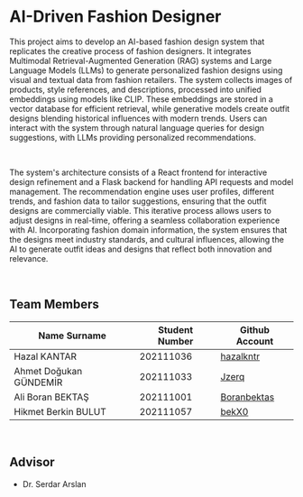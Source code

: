 # AI-Driven Fashion Designer
This project aims to develop an AI-based fashion design system that replicates the creative process of fashion designers. It integrates Multimodal
Retrieval-Augmented Generation (RAG) systems and Large Language Models (LLMs) to generate personalized fashion designs using visual and
textual data from fashion retailers. The system collects images of products, style references, and descriptions, processed into unified embeddings
using models like CLIP. These embeddings are stored in a vector database for efficient retrieval, while generative models create outfit designs
blending historical influences with modern trends. Users can interact with the system through natural language queries for design suggestions,
with LLMs providing personalized recommendations.

<br>

The system's architecture consists of a React frontend for interactive design refinement and a Flask backend for handling API requests and model
management. The recommendation engine uses user profiles, different trends, and fashion data to tailor suggestions, ensuring that the outfit
designs are commercially viable. This iterative process allows users to adjust designs in real-time, offering a seamless collaboration experience
with AI. Incorporating fashion domain information, the system ensures that the designs meet industry standards, and cultural influences, allowing
the AI to generate outfit ideas and designs that reflect both innovation and relevance.

<br>

## Team Members
| Name Surname           | Student Number | Github Account                                 |
|------------------------|----------------|------------------------------------------------|
| Hazal KANTAR           | 202111036      | [hazalkntr](https://github.com/hazalkntr)      |
| Ahmet Doğukan GÜNDEMİR | 202111033      | [Jzerq](https://github.com/Jzerq)              |
| Ali Boran BEKTAŞ       | 202111001      | [Boranbektas](https://github.com/Boranbektas)  |
| Hikmet Berkin BULUT    | 202111057      | [bekX0](https://github.com/bekX0)              |

<br>

## Advisor
- Dr. Serdar Arslan
